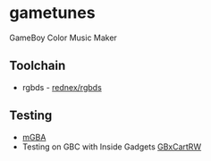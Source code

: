 # gametunes
GameBoy Color Music Maker

## Toolchain
* rgbds - [rednex/rgbds](https://github.com/rednex/rgbds)

## Testing
* [mGBA](http://mgba.io)
* Testing on GBC with Inside Gadgets [GBxCartRW](https://shop.insidegadgets.com/product/gbxcart-rw/)
